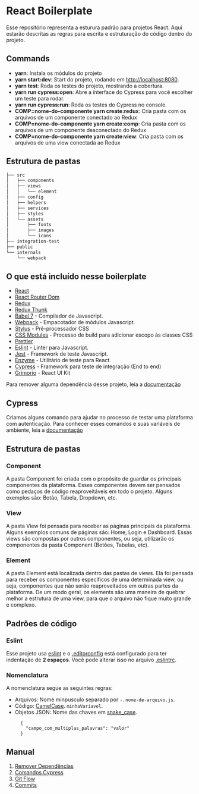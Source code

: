 # React Boilerplate

Esse repositório representa a esturura padrão para projetos React. Aqui estarão descritas as regras para escrita e estruturação do código dentro do projeto.

## Commands

* **yarn**: Instala os módulos do projeto
* **yarn start:dev**: Start do projeto, rodando em [http://localhost:8080](http://localhost:8080).
* **yarn test**: Roda os testes do projeto, mostrando a cobertura.
* **yarn run cypress:open**: Abre a interface do Cypress para você escolher um teste para rodar.
* **yarn run cypress:run**: Roda os testes do Cypress no console.
* **COMP=nome-do-componente yarn create:redux**: Cria pasta com os arquivos de um componente conectado ao Redux
* **COMP=nome-do-componente  yarn create:comp**: Cria pasta com os arquivos de um componente desconectado do Redux
* **COMP=nome-do-componente  yarn create:view**: Cria pasta com os arquivos de uma view conectada ao Redux

## Estrutura de pastas

```sh
├── src
│   ├── components
│   ├── views
│   │   └── element
│   ├── config
│   ├── helpers
│   ├── services
│   ├── styles
│   └── assets
│       ├── fonts
│       ├── images
│       └── icons
├── integration-test
├── public
└── internals
    └── webpack
```

## O que está incluído nesse boilerplate

- [React](https://facebook.github.io/react/)
- [React Router Dom](https://github.com/ReactTraining/react-router)
- [Redux](http://redux.js.org/docs/introduction/)
- [Redux Thunk](http://redux.js.org/docs/introduction/)
- [Babel 7](https://babeljs.io/) - Compilador de Javascript.
- [Webpack](https://webpack.github.io/) - Empacotador de módulos Javascript.
- [Stylus](http://stylus-lang.com/) - Pré-processador CSS
- [CSS Modules](https://github.com/css-modules/css-modules) - Processo de build para adicionar escopo às classes CSS
- [Prettier](https://prettier.io/)
- [Eslint](http://eslint.org/) - Linter para Javascript.
- [Jest](https://jestjs.io/) - Framework de teste Javascript.
- [Enzyme](http://airbnb.io/enzyme/) - Utilitário de teste para React.
- [Cypress](https://www.cypress.io/) - Framework para teste de integração (End to end)
- [Grimorio](https://github.com/b2wads/grimorio-ui) - React UI Kit

Para remover alguma dependência desse projeto, leia a [documentação](https://github.com/b2wads/react-boilerplate/wiki/Remover-depend%C3%AAncias)


## Cypress

Criamos alguns comando para ajudar no processo de testar uma plataforma com autenticação. Para conhecer esses comandos e suas variáveis de ambiente, leia a [documentação](https://github.com/b2wads/react-boilerplate/wiki/Comandos-do-Cypress)


## Estrutura de pastas

### Component
A pasta Component foi criada com o propósito de guardar os principais componentes da plataforma. Esses componentes devem ser pensados como pedaços de código reaproveitáveis em todo o projeto. Alguns exemplos são: Botão, Tabela, Dropdown, etc.

### View
A pasta View foi pensada para receber as páginas principais da plataforma. Alguns exemplos comuns de páginas são: Home, Login e Dashboard. Essas views são compostas por outros componentes, ou seja, utilizarão os componentes da pasta Component (Botões, Tabelas, etc).

### Element
A pasta Element está localizada dentro das pastas de views. Ela foi pensada para receber os componentes específicos de uma determinada view, ou seja, componentes que não serão reaproveitados em outras partes da plataforma. De um modo geral, os elements são uma maneira de quebrar melhor a estrutura de uma view, para que o arquivo não fique muito grande e complexo.


## Padrões de código

### Eslint

Esse projeto usa [eslint](http://eslint.org/) e o [.editorconfig](http://editorconfig.org/) está configurado para ter indentação de **2 espaços**. Você pode alterar isso no arquivo [.eslintrc](https://github.com/lyef/lyef-redux-boilerplate/blob/master/.eslintrc#L16).


### Nomenclatura

A nomenclatura segue as seguintes regras:

 - Arquivos: Nome minpusculo separado por `-`. `nome-de-arquivo.js`.
 - Código: [CamelCase](https://pt.wikipedia.org/wiki/CamelCase). `minhaVariavel`.
 - Objetos JSON: Nome das chaves em [snake_case](https://en.wikipedia.org/wiki/Snake_case).
    ```
      {
        "campo_com_multiplas_palavras": "valor"
      }
    ```

## Manual

1. [Remover Dependências](https://github.com/b2wads/react-boilerplate/wiki/Remover-depend%C3%AAncias)
2. [Comandos Cypress](https://github.com/b2wads/react-boilerplate/wiki/Comandos-do-Cypress)
2. [Git Flow](https://github.com/b2wads/react-boilerplate/wiki/Git-Flow)
3. [Commits](https://github.com/b2wads/react-boilerplate/wiki/Commits)